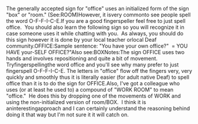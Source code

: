 The generally accepted sign for "office" uses an initialized form of 
the sign "box" or "room." (See:ROOM)However, it isvery commonto see people spell the word 
O-F-F-I-C-E.If you are a good fingerspeller feel free to just spell office.  You 
should also learn the following sign so you will recognize it in case 
someone uses it while chatting with you.  As always, you should do this 
sign however it is done by your local teacher orlocal Deaf community.OFFICE:Sample sentence:
"You have your own office?"  = YOU HAVE your-SELF OFFICE?"Also see:BOXNotes:The sign OFFICE uses two hands and involves repositioning and quite 
a bit of movement. Tryfingerspellingthe word office and 
you'll see why many prefer to just fingerspell O-F-F-I-C-E. The 
letters in "office" flow off the fingers very, very quickly and 
smoothly thus it is literally easier (for adult native Deaf) to 
spell office than it is to do the sign for OFFICE.Also, I've got a colleague who uses (or at least he used to) a 
compound of "WORK ROOM" to mean "office."  He does this by 
dropping one of the movements of WORK and using the non-initialized 
version of room/BOX.  I think it is aninterestingapproach and I can certainly understand the reasoning behind doing 
it that way but I'm not sure it it will catch on.